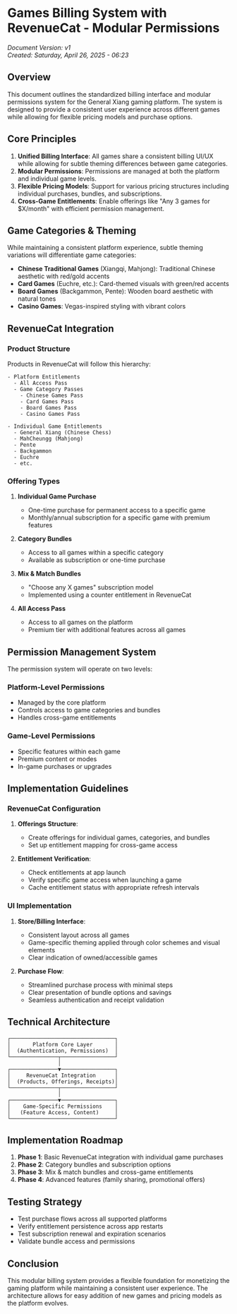 # Games Billing System with RevenueCat - Modular Permissions

*Document Version: v1*  
*Created: Saturday, April 26, 2025 - 06:23*

## Overview

This document outlines the standardized billing interface and modular permissions system for the General Xiang gaming platform. The system is designed to provide a consistent user experience across different games while allowing for flexible pricing models and purchase options.

## Core Principles

1. **Unified Billing Interface**: All games share a consistent billing UI/UX while allowing for subtle theming differences between game categories.
2. **Modular Permissions**: Permissions are managed at both the platform and individual game levels.
3. **Flexible Pricing Models**: Support for various pricing structures including individual purchases, bundles, and subscriptions.
4. **Cross-Game Entitlements**: Enable offerings like "Any 3 games for $X/month" with efficient permission management.

## Game Categories & Theming

While maintaining a consistent platform experience, subtle theming variations will differentiate game categories:

- **Chinese Traditional Games** (Xiangqi, Mahjong): Traditional Chinese aesthetic with red/gold accents
- **Card Games** (Euchre, etc.): Card-themed visuals with green/red accents
- **Board Games** (Backgammon, Pente): Wooden board aesthetic with natural tones
- **Casino Games**: Vegas-inspired styling with vibrant colors

## RevenueCat Integration

### Product Structure

Products in RevenueCat will follow this hierarchy:

```
- Platform Entitlements
  - All Access Pass
  - Game Category Passes
    - Chinese Games Pass
    - Card Games Pass
    - Board Games Pass
    - Casino Games Pass
  
- Individual Game Entitlements
  - General Xiang (Chinese Chess)
  - MahCheungg (Mahjong)
  - Pente
  - Backgammon
  - Euchre
  - etc.
```

### Offering Types

1. **Individual Game Purchase**
   - One-time purchase for permanent access to a specific game
   - Monthly/annual subscription for a specific game with premium features

2. **Category Bundles**
   - Access to all games within a specific category
   - Available as subscription or one-time purchase

3. **Mix & Match Bundles**
   - "Choose any X games" subscription model
   - Implemented using a counter entitlement in RevenueCat

4. **All Access Pass**
   - Access to all games on the platform
   - Premium tier with additional features across all games

## Permission Management System

The permission system will operate on two levels:

### Platform-Level Permissions

- Managed by the core platform
- Controls access to game categories and bundles
- Handles cross-game entitlements

### Game-Level Permissions

- Specific features within each game
- Premium content or modes
- In-game purchases or upgrades

## Implementation Guidelines

### RevenueCat Configuration

1. **Offerings Structure**:
   - Create offerings for individual games, categories, and bundles
   - Set up entitlement mapping for cross-game access

2. **Entitlement Verification**:
   - Check entitlements at app launch
   - Verify specific game access when launching a game
   - Cache entitlement status with appropriate refresh intervals

### UI Implementation

1. **Store/Billing Interface**:
   - Consistent layout across all games
   - Game-specific theming applied through color schemes and visual elements
   - Clear indication of owned/accessible games

2. **Purchase Flow**:
   - Streamlined purchase process with minimal steps
   - Clear presentation of bundle options and savings
   - Seamless authentication and receipt validation

## Technical Architecture

```
┌─────────────────────────────────┐
│       Platform Core Layer       │
│  (Authentication, Permissions)  │
└───────────────┬─────────────────┘
                │
┌───────────────▼─────────────────┐
│     RevenueCat Integration      │
│  (Products, Offerings, Receipts)│
└───────────────┬─────────────────┘
                │
┌───────────────▼─────────────────┐
│    Game-Specific Permissions    │
│   (Feature Access, Content)     │
└─────────────────────────────────┘
```

## Implementation Roadmap

1. **Phase 1**: Basic RevenueCat integration with individual game purchases
2. **Phase 2**: Category bundles and subscription options
3. **Phase 3**: Mix & match bundles and cross-game entitlements
4. **Phase 4**: Advanced features (family sharing, promotional offers)

## Testing Strategy

- Test purchase flows across all supported platforms
- Verify entitlement persistence across app restarts
- Test subscription renewal and expiration scenarios
- Validate bundle access and permissions

## Conclusion

This modular billing system provides a flexible foundation for monetizing the gaming platform while maintaining a consistent user experience. The architecture allows for easy addition of new games and pricing models as the platform evolves.
